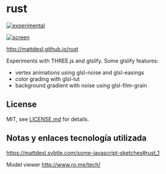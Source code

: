 # rust

[![experimental](http://badges.github.io/stability-badges/dist/experimental.svg)](http://github.com/badges/stability-badges)

[![screen](http://i.imgur.com/AJF3bBv.jpg)](http://mattdesl.github.io/rust)

http://mattdesl.github.io/rust

Experiments with THREE.js and glslify. Some glslify features:

- vertex animations using glsl-noise and glsl-easings
- color grading with glsl-lut
- background gradient with noise using glsl-film-grain

## License

MIT, see [LICENSE.md](http://github.com/mattdesl/rust/blob/master/LICENSE.md) for details.


## Notas y enlaces tecnología utilizada
https://mattdesl.svbtle.com/some-javascript-sketches#rust_1

Model viewer
http://www.ro.me/tech/
